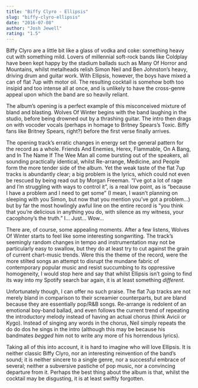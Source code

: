 ```yaml
---
title: "Biffy Clyro - Ellipsis"
slug: "biffy-clyro-ellipsis"
date: "2016-07-08"
author: "Josh Jewell"
rating: "1.5"
---
```


Biffy Clyro are a little bit like a glass of vodka and coke: something heavy cut with something mild. Lovers of millennial soft-rock bands like Coldplay have been kept happy by the stadium ballads such as Many Of Horror and Mountains, whilst metalheads relish Simon Neil and Ben Johnston’s heavy, driving drum and guitar work. With Ellipsis, however, the boys have mixed a can of flat 7up with motor oil. The resulting cocktail is somehow both too insipid and too intense all at once, and is unlikely to have the cross-genre appeal upon which the band are so heavily reliant.

The album’s opening is a perfect example of this misconceived mixture of bland and blasting. Wolves Of Winter begins with the band laughing in the studio, before being drowned out by a thrashing guitar. The intro then drags on with vocoder vocals (perhaps in homage to Britney Spears’s Toxic. Biffy fans like Britney Spears, right?) before the first verse finally arrives.

The opening track’s erratic changes in energy set the general pattern for the record as a whole. Friends And Enemies, Herex, Flammable, On A Bang, and In The Name If The Wee Man all come bursting out of the speakers, all sounding practically identical, whilst Re-arrange, Medicine, and People form the more tender side of the album. Yet the weak taste of the flat 7up tracks is abundantly clear; a big problem is the lyrics, which could not even be rescued by being read out by Morgan Freeman. “I’ve got a lot of rage and I’m struggling with ways to control it”, is a real low point, as is “because I have a problem and I need to get some” (I mean, I wasn’t planning on sleeping with you Simon, but now that you mention you’ve got a problem…) but by far the most howlingly awful line on the entire record is “you think that you’re delicious in anything you do, with silence as my witness, your cacophony’s the truth.” I… Just… Wow...

There are, of course, some appealing moments. After a few listens, Wolves Of Winter starts to feel like some interesting songwriting. The track’s seemingly random changes in tempo and instrumentation may not be particularly easy to swallow, but they do at least try to cut against the grain of current chart-music trends. Were this the theme of the record, were the more stilted songs an attempt to disrupt the mundane fabric of contemporary popular music and resist succumbing to its oppressive homogeneity, I would stop here and say that whilst Ellipsis isn’t going to find its way into my Spotify search bar again, it is at least something _different_.

Unfortunately though, I can offer no such praise. The flat 7up tracks are not merely bland in comparison to their screamier counterparts, but are bland because they are essentially pop/R&B songs. Re-arrange is redolent of an emotional boy-band ballad, and even follows the current trend of repeating the introductory melody instead of having an actual chorus (think Avicii or Kygo). Instead of singing any words in the chorus, Neil simply repeats the do do dos he sings in the intro (although this may be because his bandmates _begged_ him not to write any more of his horrendous lyrics).

Taking all of this into account, it is hard to imagine who will love Ellipsis. It is neither classic Biffy Clyro, nor an interesting reinvention of the band’s sound; it is neither sincere to a single genre, nor a successful embrace of several; neither a subversive pastiche of pop music, nor a convincing departure from it. Perhaps the best thing about the album is that, whilst the cocktail may be disgusting, it is at least swiftly forgotten.
